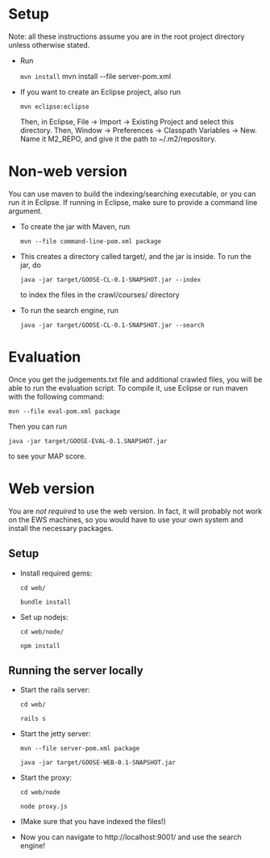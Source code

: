 # Setup

Note: all these instructions assume you are in the root project directory
unless otherwise stated.

* Run

  `mvn install`
  mvn install --file server-pom.xml

* If you want to create an Eclipse project, also run

  `mvn eclipse:eclipse`

  Then, in Eclipse, File -> Import -> Existing Project and select this
  directory. Then, Window -> Preferences -> Classpath Variables -> New.
  Name it M2_REPO, and give it the path to ~/.m2/repository.

# Non-web version

You can use maven to build the indexing/searching executable, or you can run it
in Eclipse. If running in Eclipse, make sure to provide a command line argument.

* To create the jar with Maven, run

  `mvn --file command-line-pom.xml package`

* This creates a directory called target/, and the jar is inside. To run the
  jar, do

  `java -jar target/GOOSE-CL-0.1-SNAPSHOT.jar --index`

  to index the files in the crawl/courses/ directory

* To run the search engine, run

  `java -jar target/GOOSE-CL-0.1-SNAPSHOT.jar --search`

# Evaluation

Once you get the judgements.txt file and additional crawled files, you will be
able to run the evaluation script. To compile it, use Eclipse or run maven with
the following command:

`mvn --file eval-pom.xml package`

Then you can run

`java -jar target/GOOSE-EVAL-0.1.SNAPSHOT.jar`

to see your MAP score.

# Web version

You are *not required* to use the web version. In fact, it will probably not
work on the EWS machines, so you would have to use your own system and install
the necessary packages.

## Setup

* Install required gems:

  `cd web/`

  `bundle install`

* Set up nodejs:

  `cd web/node/`

  `npm install`

## Running the server locally

* Start the rails server:

  `cd web/`

  `rails s`

* Start the jetty server:

  `mvn --file server-pom.xml package`

  `java -jar target/GOOSE-WEB-0.1-SNAPSHOT.jar`

* Start the proxy:

  `cd web/node`

  `node proxy.js`

* (Make sure that you have indexed the files!)

* Now you can navigate to http://localhost:9001/ and use the search engine!
